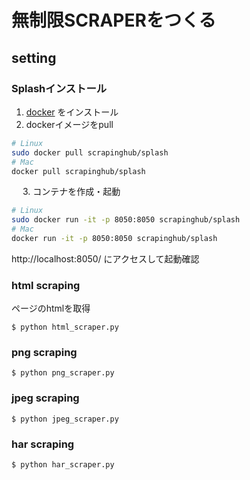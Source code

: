 # 無制限SCRAPERをつくる

## setting

### Splashインストール

1. [docker](https://www.docker.com/) をインストール
　
2. dockerイメージをpull

```bash
# Linux
sudo docker pull scrapinghub/splash
# Mac
docker pull scrapinghub/splash
```
　
3. コンテナを作成・起動

```bash
# Linux
sudo docker run -it -p 8050:8050 scrapinghub/splash
# Mac
docker run -it -p 8050:8050 scrapinghub/splash
```

http://localhost:8050/ にアクセスして起動確認

### html scraping

ページのhtmlを取得

```
$ python html_scraper.py
```

### png scraping

```
$ python png_scraper.py
```

### jpeg scraping

```
$ python jpeg_scraper.py
```

### har scraping

```
$ python har_scraper.py
```